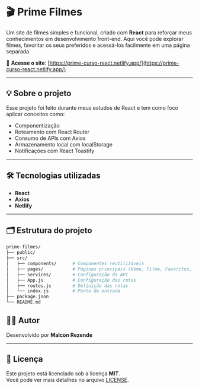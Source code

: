 # 🎬 Prime Filmes

Um site de filmes simples e funcional, criado com **React** para reforçar meus conhecimentos em desenvolvimento front-end. Aqui você pode explorar filmes, favoritar os seus preferidos e acessá-los facilmente em uma página separada.

🔗 **Acesse o site**: [https://prime-curso-react.netlify.app/](https://prime-curso-react.netlify.app/)

---

## 💡 Sobre o projeto

Esse projeto foi feito durante meus estudos de React e tem como foco aplicar conceitos como:

- Componentização
- Roteamento com React Router
- Consumo de APIs com Axios
- Armazenamento local com localStorage
- Notificações com React Toastify
---

## 🛠️ Tecnologias utilizadas

- **React**
- **Axios**
- **Netlify**

---

## 🗂️ Estrutura do projeto

```bash
prime-filmes/
├── public/
├── src/
│   ├── components/      # Componentes reutilizáveis
│   ├── pages/           # Páginas principais (Home, Filme, Favoritos, Erro)
│   ├── services/        # Configuração da API
│   ├── App.js           # Configuração das rotas
│   ├── routes.js        # Definição das rotas
│   └── index.js         # Ponto de entrada
├── package.json
└── README.md

```

## 👨‍💻 Autor

Desenvolvido  por **Malcon Rezende**

---

## 📄 Licença

Este projeto está licenciado sob a licença **MIT**.  
Você pode ver mais detalhes no arquivo [LICENSE](./LICENSE).